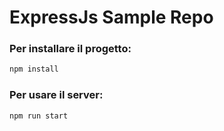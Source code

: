 # ExpressJs Sample Repo



### Per installare il progetto:
```javascript
npm install
```

### Per usare il server:
```javascript
npm run start
```
